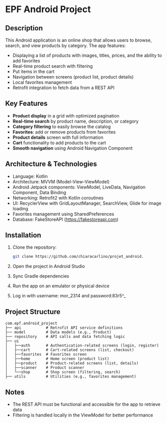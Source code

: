 # EPF Android Project

## Description

This Android application is an online shop that allows users to browse, search, and view products by category. The app features:

- Displaying a list of products with images, titles, prices, and the ability to add favorites
- Real-time product search with filtering
- Put items in the cart
- Navigation between screens (product list, product details)
- Local favorites management
- Retrofit integration to fetch data from a REST API

## Key Features

- **Product display** in a grid with optimized pagination
- **Real-time search** by product name, description, or category
- **Category filtering** to easily browse the catalog
- **Favorites**: add or remove products from favorites
- **Product details** screen with full information
- **Cart** functionality to add products to the cart
- **Smooth navigation** using Android Navigation Component

## Architecture & Technologies

- Language: Kotlin
- Architecture: MVVM (Model-View-ViewModel)
- Android Jetpack components: ViewModel, LiveData, Navigation Component, Data Binding
- Networking: Retrofit2 with Kotlin coroutines
- UI: RecyclerView with GridLayoutManager, SearchView, Glide for image loading
- Favorites management using SharedPreferences
- Database: FakeStoreAPI (https://fakestoreapi.com)

## Installation

1. Clone the repository:
   ```bash
   git clone https://github.com/chiaracarlino/projet_android.
   
2. Open the project in Android Studio

3. Sync Gradle dependencies

4. Run the app on an emulator or physical device

5. Log in with username: mor_2314 and password:83r5^_

## Project Structure

```
com.epf.android_project
├── api           # Retrofit API service definitions  
├── model         # Data models (e.g., Product)  
├── repository    # API calls and data fetching logic  
├── ui  
│   ├──auth       # Authentication-related screens (login, register)  
│   ├──cart       # Cart-related screens (list, checkout)  
│   ├──favorites  # Favorites screen  
│   ├──home       # Home screen (product list)  
│   ├──product    # Product-related screens (list, details)  
│   ├──scanner    # Product scanner  
│   └──shop       # Shop screen (filtering, search)  
├── utils         # Utilities (e.g., favorites management)  
```



## Notes

- The REST API must be functional and accessible for the app to retrieve data
- Filtering is handled locally in the ViewModel for better performance
